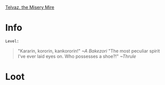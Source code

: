 <!-- TITLE: A Bakezori -->

[Telvaz, the Misery Mire](miserymire)

# Info

```perl
Level: 
```
> "Kararin, kororin, kankororin!"
> *~A Bakezori*
>"The most peculiar spirit I've ever laid eyes on.  Who possesses a shoe?!"
>*~Thrule*


# Loot